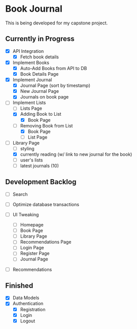 # Book Journal

This is being developed for my capstone project.

## Currently in Progress

- [X] API Integration
  - [X] Fetch book details
- [X] Implement Books
  - [X] Auto-Add Books from API to DB
  - [X] Book Details Page
- [X] Implement Journal
  - [X] Journal Page (sort by timestamp)
  - [X] New Journal Page
  - [X] Journals on book page
- [ ] Implement Lists
  - [ ] Lists Page
  - [X] Adding Book to List
    - [X] Book Page
  - [ ] Removing Book from List
    - [X] Book Page
    - [ ] List Page
- [ ] Library Page
  - [ ] styling
  - [X] currently reading (w/ link to new journal for the book)
  - [ ] user's lists
  - [ ] latest journals (10)

## Development Backlog

- [ ] Search
- [ ] Optimize database transactions

- [ ] UI Tweaking
  - [ ] Homepage
  - [ ] Book Page
  - [ ] Library Page
  - [ ] Recommendations Page
  - [ ] Login Page
  - [ ] Register Page
  - [ ] Journal Page
- [ ] Recommendations

## Finished

- [X] Data Models
- [X] Authentication
  - [X] Registration
  - [X] Login
  - [X] Logout
